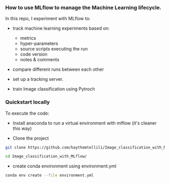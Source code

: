 ### How to use MLflow to manage the Machine Learning lifecycle.

In this repo, I experiment with MLflow to:

- track machine learning experiments based on:

  - metrics
  - hyper-parameters
  - source scripts executing the run
  - code version
  - notes & comments

- compare different runs between each other
- set up a tracking server.
- train Image classification using Pytroch

### Quickstart locally

To execute the code:

- Install anaconda to run a virtual environment with mlflow (it's cleaner this way)

- Clone the project

```bash
git clone https://github.com/haythemtellili/Image_classification_with_MLflow.git
```

```bash
cd Image_classification_with_MLflow/
```

- create conda environment using environment.yml

```bash
conda env create --file environment.yml
```
